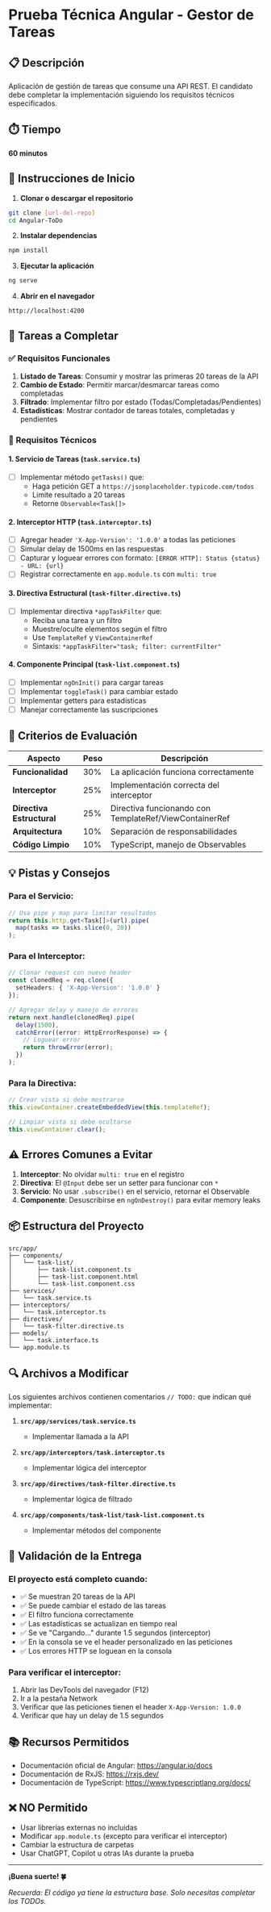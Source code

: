 # Prueba Técnica Angular - Gestor de Tareas

## 📋 Descripción
Aplicación de gestión de tareas que consume una API REST. El candidato debe completar la implementación siguiendo los requisitos técnicos especificados.

## ⏱️ Tiempo
**60 minutos**

## 🚀 Instrucciones de Inicio

1. **Clonar o descargar el repositorio**
```bash
git clone [url-del-repo]
cd Angular-ToDo
```

2. **Instalar dependencias**
```bash
npm install
```

3. **Ejecutar la aplicación**
```bash
ng serve
```

4. **Abrir en el navegador**
```
http://localhost:4200
```

## 📝 Tareas a Completar

### ✅ Requisitos Funcionales
1. **Listado de Tareas**: Consumir y mostrar las primeras 20 tareas de la API
2. **Cambio de Estado**: Permitir marcar/desmarcar tareas como completadas
3. **Filtrado**: Implementar filtro por estado (Todas/Completadas/Pendientes)
4. **Estadísticas**: Mostrar contador de tareas totales, completadas y pendientes

### 🔧 Requisitos Técnicos

#### 1. Servicio de Tareas (`task.service.ts`)
- [ ] Implementar método `getTasks()` que:
  - Haga petición GET a `https://jsonplaceholder.typicode.com/todos`
  - Limite resultado a 20 tareas
  - Retorne `Observable<Task[]>`

#### 2. Interceptor HTTP (`task.interceptor.ts`)
- [ ] Agregar header `'X-App-Version': '1.0.0'` a todas las peticiones
- [ ] Simular delay de 1500ms en las respuestas
- [ ] Capturar y loguear errores con formato: `[ERROR HTTP]: Status {status} - URL: {url}`
- [ ] Registrar correctamente en `app.module.ts` con `multi: true`

#### 3. Directiva Estructural (`task-filter.directive.ts`)
- [ ] Implementar directiva `*appTaskFilter` que:
  - Reciba una tarea y un filtro
  - Muestre/oculte elementos según el filtro
  - Use `TemplateRef` y `ViewContainerRef`
  - Sintaxis: `*appTaskFilter="task; filter: currentFilter"`

#### 4. Componente Principal (`task-list.component.ts`)
- [ ] Implementar `ngOnInit()` para cargar tareas
- [ ] Implementar `toggleTask()` para cambiar estado
- [ ] Implementar getters para estadísticas
- [ ] Manejar correctamente las suscripciones

## 🎯 Criterios de Evaluación

| Aspecto | Peso | Descripción |
|---------|------|-------------|
| **Funcionalidad** | 30% | La aplicación funciona correctamente |
| **Interceptor** | 25% | Implementación correcta del interceptor |
| **Directiva Estructural** | 25% | Directiva funcionando con TemplateRef/ViewContainerRef |
| **Arquitectura** | 10% | Separación de responsabilidades |
| **Código Limpio** | 10% | TypeScript, manejo de Observables |

## 💡 Pistas y Consejos

### Para el Servicio:
```typescript
// Usa pipe y map para limitar resultados
return this.http.get<Task[]>(url).pipe(
  map(tasks => tasks.slice(0, 20))
);
```

### Para el Interceptor:
```typescript
// Clonar request con nuevo header
const clonedReq = req.clone({
  setHeaders: { 'X-App-Version': '1.0.0' }
});

// Agregar delay y manejo de errores
return next.handle(clonedReq).pipe(
  delay(1500),
  catchError((error: HttpErrorResponse) => {
    // Loguear error
    return throwError(error);
  })
);
```

### Para la Directiva:
```typescript
// Crear vista si debe mostrarse
this.viewContainer.createEmbeddedView(this.templateRef);

// Limpiar vista si debe ocultarse
this.viewContainer.clear();
```

## ⚠️ Errores Comunes a Evitar

1. **Interceptor**: No olvidar `multi: true` en el registro
2. **Directiva**: El `@Input` debe ser un setter para funcionar con `*`
3. **Servicio**: No usar `.subscribe()` en el servicio, retornar el Observable
4. **Componente**: Desuscribirse en `ngOnDestroy()` para evitar memory leaks

## 📦 Estructura del Proyecto
```
src/app/
├── components/
│   └── task-list/
│       ├── task-list.component.ts
│       ├── task-list.component.html
│       └── task-list.component.css
├── services/
│   └── task.service.ts
├── interceptors/
│   └── task.interceptor.ts
├── directives/
│   └── task-filter.directive.ts
├── models/
│   └── task.interface.ts
└── app.module.ts
```

## 🔍 Archivos a Modificar

Los siguientes archivos contienen comentarios `// TODO:` que indican qué implementar:

1. **`src/app/services/task.service.ts`**
   - Implementar llamada a la API

2. **`src/app/interceptors/task.interceptor.ts`**
   - Implementar lógica del interceptor

3. **`src/app/directives/task-filter.directive.ts`**
   - Implementar lógica de filtrado

4. **`src/app/components/task-list/task-list.component.ts`**
   - Implementar métodos del componente

## 🏁 Validación de la Entrega

### El proyecto está completo cuando:
- ✅ Se muestran 20 tareas de la API
- ✅ Se puede cambiar el estado de las tareas
- ✅ El filtro funciona correctamente
- ✅ Las estadísticas se actualizan en tiempo real
- ✅ Se ve "Cargando..." durante 1.5 segundos (interceptor)
- ✅ En la consola se ve el header personalizado en las peticiones
- ✅ Los errores HTTP se loguean en la consola

### Para verificar el interceptor:
1. Abrir las DevTools del navegador (F12)
2. Ir a la pestaña Network
3. Verificar que las peticiones tienen el header `X-App-Version: 1.0.0`
4. Verificar que hay un delay de 1.5 segundos

## 📚 Recursos Permitidos

- Documentación oficial de Angular: https://angular.io/docs
- Documentación de RxJS: https://rxjs.dev/
- Documentación de TypeScript: https://www.typescriptlang.org/docs/

## ❌ NO Permitido

- Usar librerías externas no incluidas
- Modificar `app.module.ts` (excepto para verificar el interceptor)
- Cambiar la estructura de carpetas
- Usar ChatGPT, Copilot u otras IAs durante la prueba

---

**¡Buena suerte! 🍀**

*Recuerda: El código ya tiene la estructura base. Solo necesitas completar los TODOs.*
